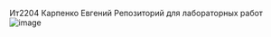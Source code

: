 Ит2204 
Карпенко Евгений 
Репозиторий для лабораторных работ
![image](https://github.com/user-attachments/assets/405f5808-e4ed-4241-9841-2b2e8b77ace7)

